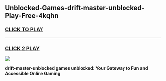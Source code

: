 
## Unblocked-Games-drift-master-unblocked-Play-Free-4kqhn
<h3>
<a href="https://premium76.site?title=drift-master-unblocked&ref=21A">CLICK TO PLAY</a></h3>
<hr>

<h3>
<a href="https://premium76.site?title=drift-master-unblocked&ref=21A">CLICK 2 PLAY</a>
  
</h3>

<a href="https://premium76.site?title=drift-master-unblocked&ref=21A"><img src="https://clearcache.store/games.png"></a>


**drift-master-unblocked games unblocked: Your Gateway to Fun and Accessible Online Gaming**
